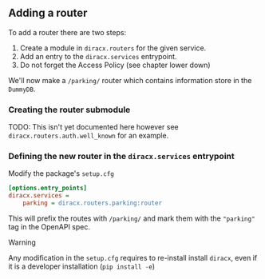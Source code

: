 ## Adding a router

To add a router there are two steps:

1. Create a module in `diracx.routers` for the given service.
2. Add an entry to the `diracx.services` entrypoint.
3. Do not forget the Access Policy (see chapter lower down)

We'll now make a `/parking/` router which contains information store in the `DummyDB`.

### Creating the router submodule

TODO: This isn't yet documented here however see `diracx.routers.auth.well_known` for an example.

### Defining the new router in the `diracx.services` entrypoint

Modify the package's `setup.cfg`

```ini
[options.entry_points]
diracx.services =
	parking = diracx.routers.parking:router
```

This will prefix the routes with `/parking/` and mark them with the `"parking"` tag in the OpenAPI spec.

> [!WARNING]
> Any modification in the `setup.cfg` requires to re-install install `diracx`, even if it is a developer installation (`pip install -e`)
